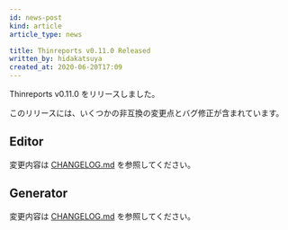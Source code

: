 ```yaml
---
id: news-post
kind: article
article_type: news

title: Thinreports v0.11.0 Released
written_by: hidakatsuya
created_at: 2020-06-20T17:09
---
```


Thinreports v0.11.0 をリリースしました。

このリリースには、いくつかの非互換の変更点とバグ修正が含まれています。

## Editor

変更内容は [CHANGELOG.md](https://github.com/thinreports/thinreports-editor/blob/master/CHANGELOG.md#0110) を参照してください。

## Generator

変更内容は [CHANGELOG.md](https://github.com/thinreports/thinreports-generator/blob/master/CHANGELOG.md#0110) を参照してください。
